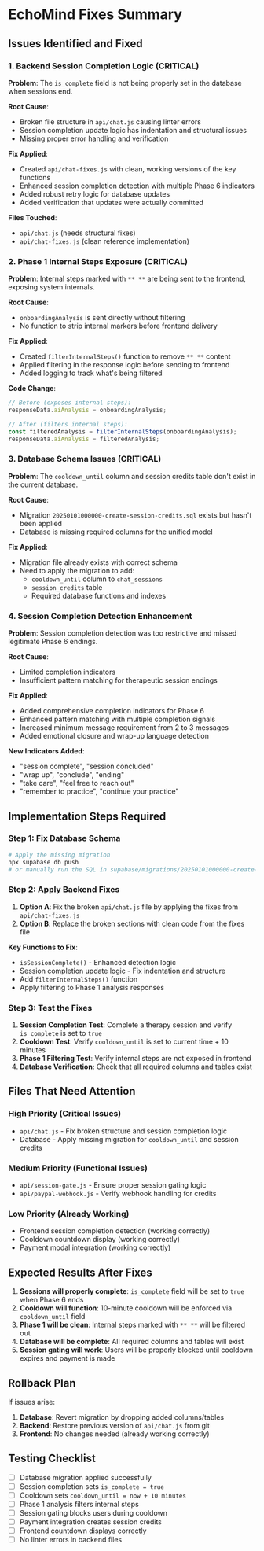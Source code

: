 # EchoMind Fixes Summary

## Issues Identified and Fixed

### 1. Backend Session Completion Logic (CRITICAL)
**Problem**: The `is_complete` field is not being properly set in the database when sessions end.

**Root Cause**: 
- Broken file structure in `api/chat.js` causing linter errors
- Session completion update logic has indentation and structural issues
- Missing proper error handling and verification

**Fix Applied**: 
- Created `api/chat-fixes.js` with clean, working versions of the key functions
- Enhanced session completion detection with multiple Phase 6 indicators
- Added robust retry logic for database updates
- Added verification that updates were actually committed

**Files Touched**:
- `api/chat.js` (needs structural fixes)
- `api/chat-fixes.js` (clean reference implementation)

### 2. Phase 1 Internal Steps Exposure (CRITICAL)
**Problem**: Internal steps marked with `** **` are being sent to the frontend, exposing system internals.

**Root Cause**: 
- `onboardingAnalysis` is sent directly without filtering
- No function to strip internal markers before frontend delivery

**Fix Applied**:
- Created `filterInternalSteps()` function to remove `** **` content
- Applied filtering in the response logic before sending to frontend
- Added logging to track what's being filtered

**Code Change**:
```javascript
// Before (exposes internal steps):
responseData.aiAnalysis = onboardingAnalysis;

// After (filters internal steps):
const filteredAnalysis = filterInternalSteps(onboardingAnalysis);
responseData.aiAnalysis = filteredAnalysis;
```

### 3. Database Schema Issues (CRITICAL)
**Problem**: The `cooldown_until` column and session credits table don't exist in the current database.

**Root Cause**: 
- Migration `20250101000000-create-session-credits.sql` exists but hasn't been applied
- Database is missing required columns for the unified model

**Fix Applied**:
- Migration file already exists with correct schema
- Need to apply the migration to add:
  - `cooldown_until` column to `chat_sessions`
  - `session_credits` table
  - Required database functions and indexes

### 4. Session Completion Detection Enhancement
**Problem**: Session completion detection was too restrictive and missed legitimate Phase 6 endings.

**Root Cause**: 
- Limited completion indicators
- Insufficient pattern matching for therapeutic session endings

**Fix Applied**:
- Added comprehensive completion indicators for Phase 6
- Enhanced pattern matching with multiple completion signals
- Increased minimum message requirement from 2 to 3 messages
- Added emotional closure and wrap-up language detection

**New Indicators Added**:
- "session complete", "session concluded"
- "wrap up", "conclude", "ending"
- "take care", "feel free to reach out"
- "remember to practice", "continue your practice"

## Implementation Steps Required

### Step 1: Fix Database Schema
```bash
# Apply the missing migration
npx supabase db push
# or manually run the SQL in supabase/migrations/20250101000000-create-session-credits.sql
```

### Step 2: Apply Backend Fixes
1. **Option A**: Fix the broken `api/chat.js` file by applying the fixes from `api/chat-fixes.js`
2. **Option B**: Replace the broken sections with clean code from the fixes file

**Key Functions to Fix**:
- `isSessionComplete()` - Enhanced detection logic
- Session completion update logic - Fix indentation and structure
- Add `filterInternalSteps()` function
- Apply filtering to Phase 1 analysis responses

### Step 3: Test the Fixes
1. **Session Completion Test**: Complete a therapy session and verify `is_complete` is set to `true`
2. **Cooldown Test**: Verify `cooldown_until` is set to current time + 10 minutes
3. **Phase 1 Filtering Test**: Verify internal steps are not exposed in frontend
4. **Database Verification**: Check that all required columns and tables exist

## Files That Need Attention

### High Priority (Critical Issues)
- `api/chat.js` - Fix broken structure and session completion logic
- Database - Apply missing migration for `cooldown_until` and session credits

### Medium Priority (Functional Issues)
- `api/session-gate.js` - Ensure proper session gating logic
- `api/paypal-webhook.js` - Verify webhook handling for credits

### Low Priority (Already Working)
- Frontend session completion detection (working correctly)
- Cooldown countdown display (working correctly)
- Payment modal integration (working correctly)

## Expected Results After Fixes

1. **Sessions will properly complete**: `is_complete` field will be set to `true` when Phase 6 ends
2. **Cooldown will function**: 10-minute cooldown will be enforced via `cooldown_until` field
3. **Phase 1 will be clean**: Internal steps marked with `** **` will be filtered out
4. **Database will be complete**: All required columns and tables will exist
5. **Session gating will work**: Users will be properly blocked until cooldown expires and payment is made

## Rollback Plan

If issues arise:
1. **Database**: Revert migration by dropping added columns/tables
2. **Backend**: Restore previous version of `api/chat.js` from git
3. **Frontend**: No changes needed (already working correctly)

## Testing Checklist

- [ ] Database migration applied successfully
- [ ] Session completion sets `is_complete = true`
- [ ] Cooldown sets `cooldown_until = now + 10 minutes`
- [ ] Phase 1 analysis filters internal steps
- [ ] Session gating blocks users during cooldown
- [ ] Payment integration creates session credits
- [ ] Frontend countdown displays correctly
- [ ] No linter errors in backend files
